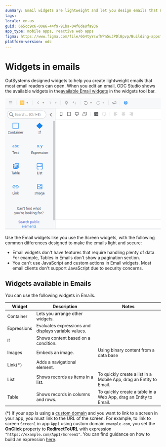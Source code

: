```yaml
---
summary: Email widgets are lightweight and let you design emails that most emails readers can open. Container, Expressions, If, Image, Link, Table, Text.
tags: 
locale: en-us
guid: 665cc9c6-00e6-44f9-91ba-04f6de8fa936
app_type: mobile apps, reactive web apps
figma: https://www.figma.com/file/6G4tyYswfWPn5uJPDlBpvp/Building-apps?type=design&node-id=3101%3A11326&t=ZwHw8hXeFhwYsO5V-1
platform-version: odc
---
```


# Widgets in emails

OutSystems designed widgets to help you create lightweight emails that most email readers can open. When you edit an email, ODC Studio shows the available widgets in the[available Email widgets](#widgets-available-in-emails) in the widgets tool bar.

![widgets for emails](images/email-neo-widgets-ss.png)

Use the Email widgets like you use the Screen widgets, with the following common differences designed to make the emails light and secure:

* Email widgets don't have features that require handling plenty of data. For example, Tables in Emails don't show a pagination section.
* You can't use JavaScript and custom actions in Email widgets. Most email clients don't support JavaScript due to security concerns.

## Widgets available in Emails

You can use the following widgets in Emails.

| Widget      | Description                                         | Notes                                                          |
| ----------- | --------------------------------------------------- | -------------------------------------------------------------- |
| Container   | Lets you arrange other widgets.                     |                                                                |
| Expressions | Evaluates expressions and displays variable values. |                                                                |
| If          | Shows content based on a condition.                 |                                                                |
| Images      | Embeds an image.                                    | Using binary content from a data base |
| Link(*)        | Adds a navigational element.                        |                                                                |
| List        | Shows records as items in a list.                   | To quickly create a list in a Mobile App, drag an Entity to Email.                                                                |
| Table       | Shows records in columns and rows.                  | To quickly create a table in a Web App, drag an Entity to Email.                                                              |

<div class="info" markdown="1"> 

(*) If your app is using a [custom domain](../../configuration-management/custom-domains.md) and you want to link to a screen in your app, you must link to the URL of the screen. For example, to link to screen `Screen1` in app `App1` using custom domain `example.com`, you set the **OnClick** property to **RedirectToURL** with expression `"https://example.com/App1/Screen1"`. You can find guidance on how to build an expression [here](../../building-apps/logic/expressions.md).

</div>
